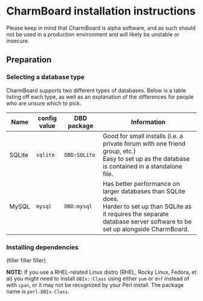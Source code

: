 # CharmBoard installation instructions

Please keep in mind that CharmBoard is alpha software, and as such should not be used in a production environment and will likely be unstable or insecure.

## Preparation

### Selecting a database type

CharmBoard supports two different types of databases. Below is a table listing off each type, as well as an explanation of the differences for people who are unsure which to pick.

| Name | config value | DBD package | Information |
|-|-|-|-|
| SQLite | `sqlite` | `DBD:SQLite` | Good for small installs (i.e. a private forum with one friend group, etc.)<br />Easy to set up as the database is contained in a standalone file. |
| MySQL | `mysql` | `DBD:mysql` | Has better performance on larger databases than SQLite does.<br />Harder to set up than SQLite as it requires the separate database server software to be set up alongside CharmBoard. |

### Installing dependencies

(filler filler filler)

**NOTE:** If you use a RHEL-related Linux distro (RHEL, Rocky Linux, Fedora, et al) you might need to install `DBIx::Class` using either `yum` or `dnf` instead of with `cpan`, or it may not be recognized by your Perl install. The package name is `perl-DBIx-Class`.
